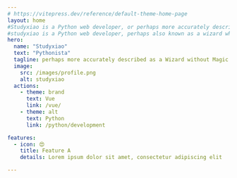 ```yaml
---
# https://vitepress.dev/reference/default-theme-home-page
layout: home
#Studyxiao is a Python web developer, or perhaps more accurately described as a wizard without magic.
#studyxiao is a Python web developer, perhaps also known as a wizard who doesn't know "magic".
hero:
  name: "Studyxiao"
  text: "Pythonista"
  tagline: perhaps more accurately described as a Wizard without Magic.
  image:
    src: /images/profile.png
    alt: studyxiao
  actions:
    - theme: brand
      text: Vue
      link: /vue/
    - theme: alt
      text: Python
      link: /python/development

features:
  - icon: 😍
    title: Feature A
    details: Lorem ipsum dolor sit amet, consectetur adipiscing elit

---
```


<script setup>
import {
  VPTeamPage,
  VPTeamPageTitle,
  VPTeamMembers
} from 'vitepress/theme'

const members = [
  {
    avatar: 'https://www.github.com/studyxiao.png',
    name: 'studyxiao',
    title: 'Author',
    links: [
      { icon: 'github', link: 'https://github.com/studyxiao' },
    ]
  },
]
</script>


<VPTeamPage>
  <VPTeamPageTitle>
    <template #title>
      Author
    </template>
    <template #lead>
    </template>
  </VPTeamPageTitle>
  <VPTeamMembers
    :members="members"
  />
</VPTeamPage>
